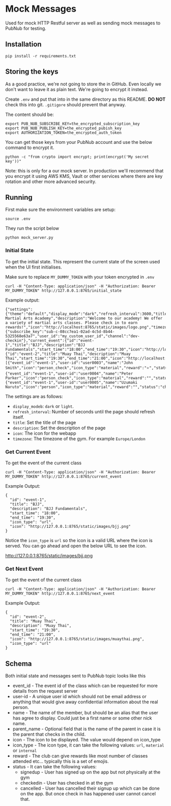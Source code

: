 # Mock Messages

Used for mock HTTP Restful server as well as sending mock messages to PubNub for testing.

## Installation

```
pip install -r requirements.txt
```

## Storing the keys

As a good practice, we're not going to store the in GitHub.
Even locally we don't want to leave it as plain text.
We're going to encrypt it instead.

Create ``.env`` and put that into in the same directory as this README.
**DO NOT** check this into git. ``.gitigore`` should prevent that anyway.

The content should be:

```
export PUB_NUB_SUBSCRIBE_KEY=the_encrypted_subscription_key
export PUB_NUB_PUBLISH_KEY=the_encrypted_pubish_key
export AUTHORIZATION_TOKEN=the_encrypted_auth_token
``` 

You can get those keys from your PubNub account and use the below command to encrypt it.

```
python -c "from crypto import encrypt; print(encrypt('My secret key'))"
```

Note: this is only for a our mock server. In production we'll recommend that you encrypt it using AWS KMS,
Vault or other services where there are key rotation and other more advanced security.

## Running

First make sure the environment variables are setup:

```
source .env
```

They run the script below

```
python mock_server.py
```

### Initial State

To get the initial state. This represent the current state of the screen used when the UI first initialises. 

Make sure to replace ``MY_DUMMY_TOKEN`` with your token encrypted in ``.env``

```
curl -H "Content-Type: application/json" -H "Authorization: Bearer MY_DUMMY_TOKEN" http://127.0.0.1:8765/initial_state 
```

Example output: 

```
{"settings":{"theme":"default","display_mode":"dark","refresh_interval":3600,"title":"My Martial Arts Academy","description":"Welcome to our academy! We offer a variety of martial arts classes. Please check in to earn rewards!","icon":"http://localhost:8765/static/images/logo.png","timezone":"Europe/London"},"subscription_info":{"subscribe_key":"sub-c-08cc7ea1-02ad-4c5d-8b44-5325568e63a7","user_id":"my_custom_user_id","channel":"dev-checkin"},"current_event":{"id":"event-1","title":"BJJ","description":"BJJ Fundamentals","start_time":"18:00","end_time":"19:30","icon":"http://localhost:8765/static/images/bjj.png","icon_type":"url"},"next_event":{"id":"event-2","title":"Muay Thai","description":"Muay Thai","start_time":"19:30","end_time":"21:00","icon":"http://localhost:8765/static/images/muaythai.png","icon_type":"url"},"attendees":[{"event_id":"event-1","user-id":"user0003","name":"John Smith","icon":"person_check","icon_type":"material","reward":"⭐","status":"checkedin"},{"event_id":"event-1","user-id":"user0004","name":"Peter Parker","icon":"person_check","icon_type":"material","reward":"","status":"signedup"},{"event_id":"event-1","user-id":"user0005","name":"Uzumaki Naruto","icon":"person","icon_type":"material","reward":"","status":"checkedin"}]}
```

The settings are as follows:

* ``display_modeb``: ``dark`` or ``light``.
* ``refresh_interval``: Number of seconds until the page should refresh itself.
* ``title``: Set the title of the page
* ``description``: Set the description of the page
* ``icon``: The icon for the webapp
* ``timezone``: The timezone of the gym. For example ``Europe/London``

### Get Current Event

To get the event of the current class

```
curl -H "Content-Type: application/json" -H "Authorization: Bearer MY_DUMMY_TOKEN" http://127.0.0.1:8765/current_event
```

Example Output:

```
{
  "id": "event-1",
  "title": "BJJ",
  "description": "BJJ Fundamentals",
  "start_time": "18:00",
  "end_time": "19:30",
  "icon_type": "url",
  "icon": "http://127.0.0.1:8765/static/images/bjj.png"
}
```

Notice the ``icon_type`` is ``url`` so the icon is a valid URL where the icon is served.
You can go ahead and open the below URL to see the icon.

http://127.0.0.1:8765/static/images/bjj.png

### Get Next Event

To get the event of the current class

```
curl -H "Content-Type: application/json" -H "Authorization: Bearer MY_DUMMY_TOKEN" http://127.0.0.1:8765/next_event
```

Example Output:

```
{
  "id": "event-2",
  "title": "Muay Thai",
  "description": "Muay Thai",
  "start_time": "19:30",
  "end_time": "21:00",
  "icon": "http://127.0.0.1:8765/static/images/muaythai.png",
  "icon_type": "url"
}
```

## Schema

Both initial state and messages sent to PubNub topic looks like this

  * event_id - The event id of the class which can be requested for more details from the request server
  * user-id - A unique user id which should not be email address or anything that would give away confidential information about the real person.
  * name - The name of the member, but should be an alias that the user has agree to display. Could just be a first name or some other nick name.
  * parent_name - Optional field that is the name of the parent in case it is the parent that checks in the child.
  * icon - The icon to be displayed. The value would depend on icon_type
  * icon_type - The icon type, it can take the following values: ``url``, ``material`` or ``internal``
  * reward - The club can give rewards like most number of classes attended etc... typically this is a set of emojis.
  * status - It can take the following values:
    * signedup - User has signed up on the app but not physically at the gym
    * checkedin - User has checked in at the gym
    * cancelled - User has cancelled their signup up which can be done on the app. But once check in has happened user cannot cancel that.

